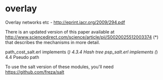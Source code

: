 overlay
=======

Overlay networks etc - http://eprint.iacr.org/2009/294.pdf

There is an updated version of this paper available at http://www.sciencedirect.com/science/article/pii/S0020025512003374 (*) that describes the mechanisms in more detail.

path_cost_salt.erl implements (*) 4.3.4 Hash tree 
psp_salt.erl implements (*) 4.4 Pseudo path

To use the salt version of these modules, you'll need https://github.com/freza/salt 
